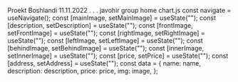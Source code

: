 Proekt Boshlandi 11.11.2022 . . .
javohir group home chart.js 
  const navigate = useNavigate();
  const [mainImage, setMainImage] = useState("");
  const [description, setDescription] = useState("");
  const [frontImage, setFrontImage] = useState("");
  const [rightImage, setRightImage] = useState("");
  const [leftImage, setLeftImage] = useState("");
  const [behindImage, setBehindImage] = useState("");
  const [innerImage, setInnerImage] = useState("");
  const [price, setPrice] = useState("");
  const [address, setAddress] = useState("");
  const data = {
    name: name,
    description: description,
    price: price,
    img: image,
  };
